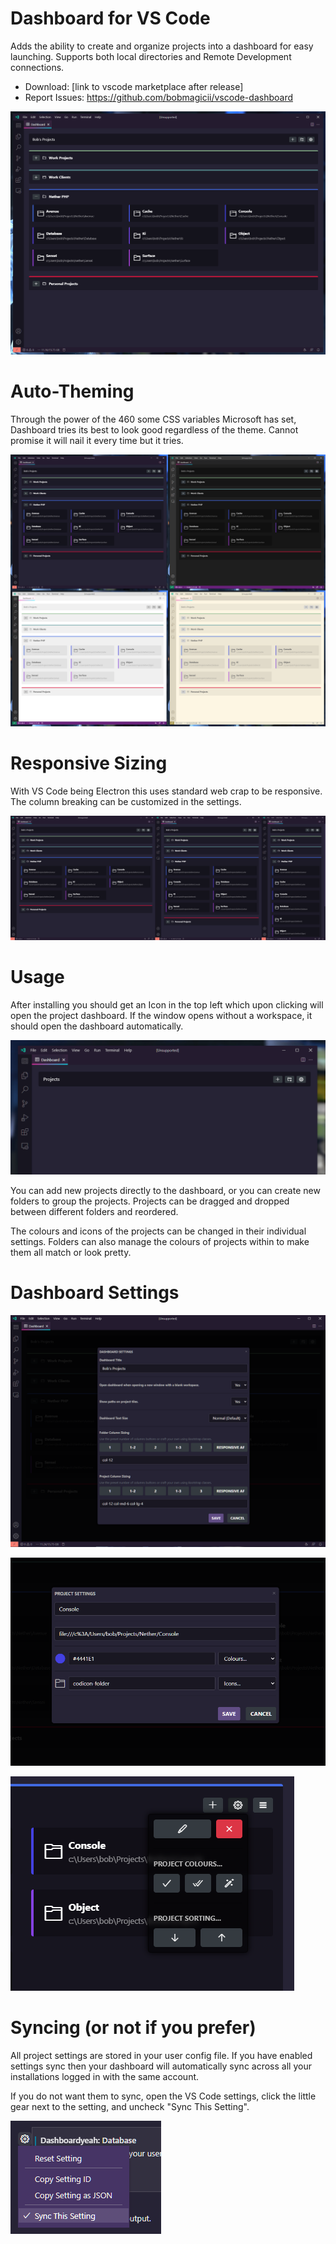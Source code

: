 # Dashboard for VS Code

Adds the ability to create and organize projects into a dashboard for easy
launching. Supports both local directories and Remote Development connections.

* Download: [link to vscode marketplace after release]
* Report Issues: https://github.com/bobmagicii/vscode-dashboard

![Alt text](/local/gfx/ex-dashboard.png "A Busy Dashboard")



# Auto-Theming

Through the power of the 460 some CSS variables Microsoft has set, Dashboard
tries its best to look good regardless of the theme. Cannot promise it will
nail it every time but it tries.

![Alt text](/local/gfx/ex-autotheme.png "Dark and Light")



# Responsive Sizing

With VS Code being Electron this uses standard web crap to be responsive. The
column breaking can be customized in the settings.

![Alt text](/local/gfx/ex-responsive.png "Responsive AF")



# Usage

After installing you should get an Icon in the top left which upon clicking
will open the project dashboard. If the window opens without a workspace, it
should open the dashboard automatically.

![Alt text](/local/gfx/ex-first-open.png "First Open")

You can add new projects directly to the dashboard, or you can create new
folders to group the projects. Projects can be dragged and dropped between
different folders and reordered.

The colours and icons of the projects can be changed in their individual
settings. Folders can also manage the colours of projects within to make them
all match or look pretty.



# Dashboard Settings

![Alt text](/local/gfx/ex-dashboard-settings.png "Dashboard Settings")

![Alt text](/local/gfx/ex-project-settings.png "Project Settings")

![Alt text](/local/gfx/ex-folder-menu.png "Folder Menu")



# Syncing (or not if you prefer)

All project settings are stored in your user config file. If you have enabled
settings sync then your dashboard will automatically sync across all your
installations logged in with the same account.

If you do not want them to sync, open the VS Code settings, click the
little gear next to the setting, and uncheck "Sync This Setting".

![Alt text](/local/gfx/ex-setting-sync.png "Don't sync that setting.")

